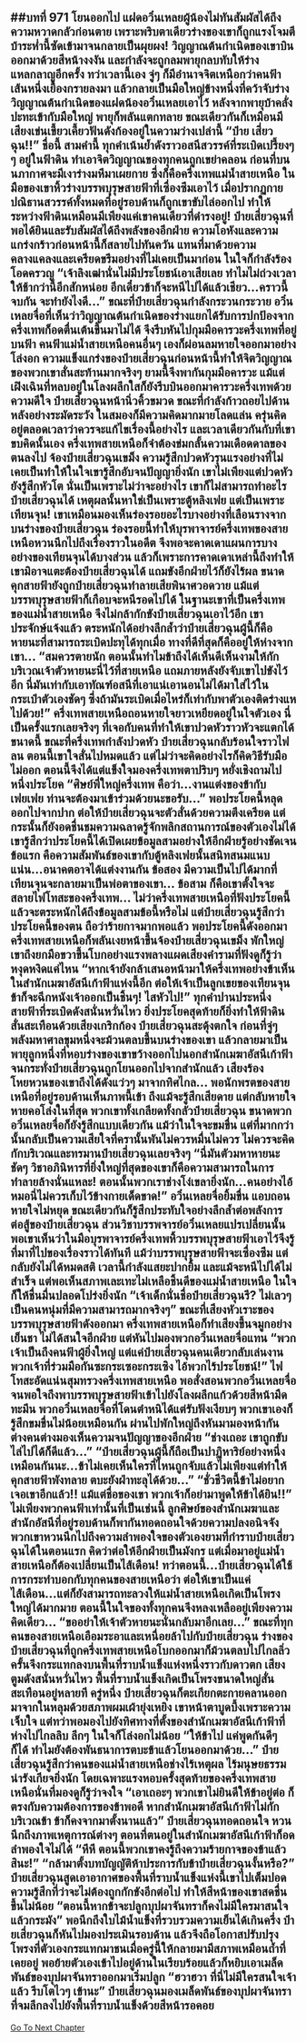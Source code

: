 ##บทที่ 971 โยนออกไป
แฝดอวิ๋นเหลยผู้น้องไม่ทันสัมผัสได้ถึงความหวาดกลัวก่อนตาย เพราะพริบตาเดียวร่างของเขาก็ถูกแรงโจมตีบ้าระห่ำนี้ซัดเข้ามาจนกลายเป็นผุยผง!
วิญญาณต้นกำเนิดของเขาบินออกมาด้วยสีหน้างงงัน และกำลังจะถูกลมพายุกลบทับให้ร่างแหลกลาญอีกครั้ง ทว่าเวลานี้เอง จู่ๆ ก็มีอำนาจจิตเหนือกว่าคนฟ้าเส้นหนึ่งเยื้องกรายลงมา แล้วกลายเป็นมือใหญ่ข้างหนึ่งที่คว้าจับร่างวิญญาณต้นกำเนิดของแฝดน้องอวิ๋นเหลยเอาไว้
หลังจากพายุบ้าคลั่งปะทะเข้ากับมือใหญ่ พายุก็พลันแตกทลาย ขณะเดียวกันก็เหมือนมีเสียงเข่นเขี้ยวเคี้ยวฟันดังก้องอยู่ในความว่างเปล่านี้
“ป๋าย เสี่ยว ฉุน!!” ชื่อนี้ สามคำนี้ ทุกคำเน้นย้ำดังราวอสนีสวรรค์ที่ระเบิดเปรี้ยงๆๆ อยู่ในฟ้าดิน ทำเอาจิตวิญญาณของทุกคนถูกเขย่าคลอน ก่อนที่บนนภากาศจะมีเงาร่างมหึมาเผยกาย
ซึ่งก็คือครึ่งเทพแม่น้ำสายเหนือ ในมือของเขาหิ้วร่างบรรพบุรุษสายฟ้าที่เซื่องซึมเอาไว้ เมื่อปรากฏกาย ปณิธานสวรรค์ทั้งหมดที่อยู่รอบด้านก็ถูกเขาขับไล่ออกไป ทำให้ระหว่างฟ้าดินเหมือนมีเพียงแค่เขาคนเดียวที่ดำรงอยู่!
ป๋ายเสี่ยวฉุนที่พอได้ยินและรับสัมผัสได้ถึงพลังของอีกฝ่าย ความโอหังและความแกร่งกร้าวก่อนหน้านี้ก็สลายไปทันควัน แทนที่มาด้วยความคลางแคลงและเครียดขรึมอย่างที่ไม่เคยเป็นมาก่อน ในใจก็กำลังร้องโอดครวญ
“เจ้าลิงเฒ่านั่นไม่มีประโยชน์เอาเสียเลย ทำไมไม่ถ่วงเวลาให้ช้ากว่านี้อีกสักหน่อย อีกเดี๋ยวข้าก็จะหนีไปได้แล้วเชียว...คราวนี้จบกัน จะทำยังไงดี...”
ขณะที่ป๋ายเสี่ยวฉุนกำลังกระวนกระวาย อวิ๋นเหลยจื่อที่เห็นว่าวิญญาณต้นกำเนิดของร่างแยกได้รับการปกป้องจากครึ่งเทพก็อดตื่นเต้นขึ้นมาไม่ได้ จึงรีบหันไปกุมมือคารวะครึ่งเทพที่อยู่บนฟ้า
คนฟ้าแม่น้ำสายเหนือคนอื่นๆ เองก็ผ่อนลมหายใจออกมาอย่างโล่งอก ความแข็งแกร่งของป๋ายเสี่ยวฉุนก่อนหน้านี้ทำให้จิตวิญญาณของพวกเขาสั่นสะท้านมากจริงๆ ยามนี้จึงพากันกุมมือคารวะ แม้แต่เฝิงเฉินที่หลบอยู่ในโลงผลึกใสก็ยังรีบบินออกมาคารวะครึ่งเทพด้วยความดีใจ
ป๋ายเสี่ยวฉุนหน้านิ่วคิ้วขมวด ขณะที่กำลังก้าวถอยไปด้านหลังอย่างระมัดระวัง ในสมองก็มีความคิดมากมายโลดแล่น ครุ่นคิดอยู่ตลอดเวลาว่าควรจะแก้ไขเรื่องนี้อย่างไร และเวลาเดียวกันกับที่เขาขบคิดนั้นเอง ครึ่งเทพสายเหนือก็จำต้องข่มกลั้นความเดือดดาลของตนลงไป จ้องป๋ายเสี่ยวฉุนเขม็ง ความรู้สึกปวดหัวรุนแรงอย่างที่ไม่เคยเป็นทำให้ในใจเขารู้สึกอับจนปัญญายิ่งนัก
เขาไม่เพียงแต่ปวดหัว ยังรู้สึกหัวโต นั่นเป็นเพราะไม่ว่าจะอย่างไร เขาก็ไม่สามารถทำอะไรป๋ายเสี่ยวฉุนได้ เหตุผลนั้นหาใช่เป็นเพราะตู้หลิงเฟย แต่เป็นเพราะเทียนจุน!
เขาเหมือนมองเห็นร่องรอยอะไรบางอย่างที่เลือนรางจากบนร่างของป๋ายเสี่ยวฉุน ร่องรอยนี้ทำให้บุรพาจารย์ครึ่งเทพของสายเหนือหวนนึกไปถึงเรื่องราวในอดีต จึงพอจะคาดเดาแผนการบางอย่างของเทียนจุนได้บางส่วน
แล้วก็เพราะการคาดเดาเหล่านี้ถึงทำให้เขามิอาจแตะต้องป๋ายเสี่ยวฉุนได้ แถมขังอีกฝ่ายไว้ก็ยังไร้ผล ขนาดคุกสายฟ้ายังถูกป๋ายเสี่ยวฉุนทำลายเสียพินาศวอดวาย แม้แต่บรรพบุรุษสายฟ้าก็เกือบจะหนีรอดไปได้
ในฐานะเขาที่เป็นครึ่งเทพของแม่น้ำสายเหนือ จึงไม่กล้ากักขังป๋ายเสี่ยวฉุนเอาไว้อีก เขาประจักษ์แจ้งแล้ว ตระหนักได้อย่างลึกล้ำว่าป๋ายเสี่ยวฉุนผู้นี้ก็คือหายนะที่สามารถระเบิดปะทุได้ทุกเมื่อ ทางที่ดีที่สุดก็คืออยู่ให้ห่างจากเขา...
“สมควรตายนัก ตอนนั้นทำไมข้าถึงได้เห็นดีเห็นงามให้กักบริเวณเจ้าตัวหายนะนี่ไว้ที่สายเหนือ แถมภายหลังยังจับเขาไปขังไว้อีก นี่มันเท่ากับเอาทัณฑ์อสนีที่เอาแน่เอานอนไม่ได้มาใส่ไว้ในกระเป๋าตัวเองชัดๆ ซึ่งถ้ามันระเบิดเมื่อไหร่ก็เท่ากับพาตัวเองติดร่างแหไปด้วย!” ครึ่งเทพสายเหนือถอนหายใจยาวเหยียดอยู่ในใจตัวเอง นี่เป็นครั้งแรกเลยจริงๆ ที่เจอกับคนที่ทำให้เขาปวดหัวราวหัวจะแตกได้ขนาดนี้
ขณะที่ครึ่งเทพกำลังปวดหัว ป๋ายเสี่ยวฉุนกลับร้อนใจราวไฟลน ตอนนี้เขาใจสั่นไปหมดแล้ว แต่ไม่ว่าจะคิดอย่างไรก็คิดวิธีรับมือไม่ออก ตอนนี้จึงได้แต่แข็งใจมองครึ่งเทพตาปริบๆ หยั่งเชิงถามไปหนึ่งประโยค
“ศิษย์พี่ใหญ่ครึ่งเทพ คือว่า...งานแต่งของข้ากับเฟยเฟย ท่านจะต้องมาเข้าร่วมด้วยนะขอรับ...” พอประโยคนี้หลุดออกไปจากปาก ต่อให้ป๋ายเสี่ยวฉุนจะตัวสั่นด้วยความตึงเครียด แต่กระนั้นก็ยังอดชื่นชมความฉลาดรู้จักพลิกสถานการณ์ของตัวเองไม่ได้ เขารู้สึกว่าประโยคนี้ได้เปิดเผยข้อมูลสามอย่างให้อีกฝ่ายรู้อย่างชัดเจน
ข้อแรก คือความสัมพันธ์ของเขากับตู้หลิงเฟยนั้นสนิทสนมแนบแน่น...อนาคตอาจได้แต่งงานกัน
ข้อสอง มีความเป็นไปได้มากที่เทียนจุนจะกลายมาเป็นพ่อตาของเขา...
ข้อสาม ก็คือเขาตั้งใจจะสลายไฟโทสะของครึ่งเทพ...
ไม่ว่าครึ่งเทพสายเหนือที่ฟังประโยคนี้แล้วจะตระหนักได้ถึงข้อมูลสามข้อนี้หรือไม่ แต่ป๋ายเสี่ยวฉุนรู้สึกว่าประโยคนี้ของตน ถือว่าร้ายกาจมากพอแล้ว
พอประโยคนี้ดังออกมา ครึ่งเทพสายเหนือก็พลันเงยหน้าขึ้นจ้องป๋ายเสี่ยวฉุนเขม็ง พักใหญ่เขาถึงยกมือขวาขึ้นโบกอย่างแรงพลางแผดเสียงคำรามที่ฟังดูก็รู้ว่าหงุดหงิดแค่ไหน
“หากเจ้ายังกล้าเสนอหน้ามาให้ครึ่งเทพอย่างข้าเห็นในสำนักเมฆาอัสนีเก้าฟ้าแห่งนี้อีก ต่อให้เจ้าเป็นลูกเขยของเทียนจุน ข้าก็จะฉีกหนังเจ้าออกเป็นชิ้นๆ! ไสหัวไป!” ทุกคำปานประหนึ่งสายฟ้าที่ระเบิดดังสนั่นหวั่นไหว ยิ่งประโยคสุดท้ายก็ยิ่งทำให้ฟ้าดินสั่นสะเทือนด้วยเสียงเกริกก้อง ป๋ายเสี่ยวฉุนสะดุ้งตกใจ ก่อนที่จู่ๆ พลังมหาศาลขุมหนึ่งจะม้วนตลบขึ้นบนร่างของเขา แล้วกลายมาเป็นพายุลูกหนึ่งที่หอบร่างของเขาขว้างออกไปนอกสำนักเมฆาอัสนีเก้าฟ้า
จนกระทั่งป๋ายเสี่ยวฉุนถูกโยนออกไปจากสำนักแล้ว เสียงร้องโหยหวนของเขาถึงได้ดังแว่วๆ มาจากทิศไกล...
พอนักพรตของสายเหนือที่อยู่รอบด้านเห็นภาพนี้เข้า ถึงแม้จะรู้สึกเสียดาย แต่กลับหายใจหายคอโล่งในที่สุด พวกเขาทั้งเกลียดทั้งกลัวป๋ายเสี่ยวฉุน ขนาดพวกอวิ๋นเหลยจื่อก็ยังรู้สึกแบบเดียวกัน แม้ว่าในใจจะขมขื่น แต่ที่มากกว่านั้นกลับเป็นความเสียใจที่ครานั้นพันไม่ควรหมื่นไม่ควร ไม่ควรจะคิดกักบริเวณและทรมานป๋ายเสี่ยวฉุนเลยจริงๆ
“นี่มันตัวมหาหายนะชัดๆ วิชาอภินิหารที่ยิ่งใหญ่ที่สุดของเขาก็คือความสามารถในการทำลายล้างนั่นแหละ! ตอนนั้นพวกเราช่างโง่เขลายิ่งนัก...คนอย่างไอ้หมอนี่ไม่ควรเก็บไว้ข้างกายเด็ดขาด!” อวิ๋นเหลยจื่อยิ้มขื่น แอบถอนหายใจไม่หยุด ขณะเดียวกันก็รู้สึกประทับใจอย่างลึกล้ำต่อพลังการต่อสู้ของป๋ายเสี่ยวฉุน
ส่วนวิชาบรรพจารย์อวิ๋นเหลยแปรเปลี่ยนนั้น พอเขาเห็นว่าในมือบุรพาจารย์ครึ่งเทพหิ้วบรรพบุรุษสายฟ้าเอาไว้จึงรู้ที่มาที่ไปของเรื่องราวได้ทันที
แม้ว่าบรรพบุรุษสายฟ้าจะเซื่องซึม แต่กลับยังไม่ได้หมดสติ เวลานี้กำลังแสยะปากยิ้ม และแม้จะหนีไปได้ไม่สำเร็จ แต่พอเห็นสภาพเละเทะไม่เหลือชิ้นดีของแม่น้ำสายเหนือ ในใจก็ให้ชื่นมื่นปลอดโปร่งยิ่งนัก
“เจ้าเด็กนั่นชื่อป๋ายเสี่ยวฉุนรึ? ไม่เลวๆ เป็นคนหนุ่มที่มีความสามารถมากจริงๆ” ขณะที่เสียงหัวเราะของบรรพบุรุษสายฟ้าดังออกมา ครึ่งเทพสายเหนือก็ทำเสียงขึ้นจมูกอย่างเย็นชา ไม่ได้สนใจอีกฝ่าย แต่หันไปมองพวกอวิ๋นเหลยจื่อแทน
“พวกเจ้าเป็นถึงคนฟ้าผู้ยิ่งใหญ่ แต่แค่ป๋ายเสี่ยวฉุนคนเดียวกลับเล่นงานพวกเจ้าที่ร่วมมือกันซะกระเซอะกระเซิง ไอ้พวกไร้ประโยชน์!” ไฟโทสะอัดแน่นสุมทรวงครึ่งเทพสายเหนือ พอสั่งสอนพวกอวิ๋นเหลยจื่อจนพอใจถึงพาบรรพบุรุษสายฟ้าเข้าไปยังโลงผลึกแก้วด้วยสีหน้ามืดทะมึน
พวกอวิ๋นเหลยจื่อที่โดนตำหนิได้แต่รับฟังเงียบๆ พวกเขาเองก็รู้สึกขมขื่นไม่น้อยเหมือนกัน ผ่านไปพักใหญ่ถึงหันมามองหน้ากัน ต่างคนต่างมองเห็นความจนปัญญาของอีกฝ่าย
“ช่างเถอะ เขาถูกขับไล่ไปได้ก็ดีแล้ว...”
“ป๋ายเสี่ยวฉุนผู้นี้ก็ถือเป็นปาฏิหาริย์อย่างหนึ่งเหมือนกันนะ...ข้าไม่เคยเห็นใครที่ไหนถูกจับแล้วไม่เพียงแต่ทำให้คุกสายฟ้าพังทลาย ตบะยังฝ่าทะลุได้ด้วย...”
“ชั่วชีวิตนี้ข้าไม่อยากเจอเขาอีกแล้ว!! แม้แต่ชื่อของเขา พวกเจ้าก็อย่ามาพูดให้ข้าได้ยิน!!”
ไม่เพียงพวกคนฟ้าเท่านั้นที่เป็นเช่นนี้ ลูกศิษย์ของสำนักเมฆาและสำนักอัสนีที่อยู่รอบด้านก็พากันทอดถอนใจด้วยความปลงอนิจจัง พวกเขาหวนนึกไปถึงความลำพองใจของตัวเองยามที่กำราบป๋ายเสี่ยวฉุนได้ในตอนแรก คิดว่าต่อให้อีกฝ่ายเป็นมังกร แต่เมื่อมาอยู่แม่น้ำสายเหนือก็ต้องเปลี่ยนเป็นไส้เดือน!
ทว่าตอนนี้...ป๋ายเสี่ยวฉุนได้ใช้การกระทำบอกกับทุกคนของสายเหนือว่า ต่อให้เขาเป็นแค่ไส้เดือน...แต่ก็ยังสามารถทะลวงให้แม่น้ำสายเหนือเกิดเป็นโพรงใหญ่ได้มากมาย ตอนนี้ในใจของทั้งทุกคนจึงหลงเหลืออยู่เพียงความคิดเดียว...
“ขออย่าให้เจ้าตัวหายนะนั่นกลับมาอีกเลย...”
ขณะที่ทุกคนของสายเหนือเอือมระอาและเหนื่อยล้าไปกับป๋ายเสี่ยวฉุน ร่างของป๋ายเสี่ยวฉุนที่ถูกครึ่งเทพสายเหนือโบกออกมาก็ม้วนตลบไปไกลลิ่ว ครั้นจึงกระแทกลงบนพื้นที่ราบน้ำแข็งแห่งหนึ่งราวกับดาวตก
เสียงตูมดังสนั่นหวั่นไหว พื้นที่ราบน้ำแข็งเกิดเป็นโพรงขนาดใหญ่สั่นสะเทือนอยู่หลายที ครู่หนึ่ง ป๋ายเสี่ยวฉุนก็ตะเกียกตะกายคลานออกมาจากในหลุมด้วยสภาพผมเผ้ายุ่งเหยิง
เขาหน้าตาบูดบึ้งเพราะความเจ็บใจ แต่ทว่าพอมองไปยังทิศทางที่ตั้งของสำนักเมฆาอัสนีเก้าฟ้าที่ห่างไปไกลลิบ ลึกๆ ในใจก็โล่งอกไม่น้อย
“ให้ข้าไป แค่พูดกันดีๆ ก็ได้ ทำไมยังต้องพันธนาการตบะข้าแล้วโยนออกมาด้วย...” ป๋ายเสี่ยวฉุนรู้สึกว่าคนของแม่น้ำสายเหนือช่างไร้เหตุผล ไร้มนุษยธรรม น่ารังเกียจยิ่งนัก โดยเฉพาะแรงหอบครั้งสุดท้ายของครึ่งเทพสายเหนือนั่นที่มองดูก็รู้ว่าจงใจ
“เอาเถอะๆ พวกเขาไม่ยินดีให้ข้าอยู่ต่อ ก็ตรงกับความต้องการของข้าพอดี หากสำนักเมฆาอัสนีเก้าฟ้าไม่กักบริเวณข้า ข้าก็คงจากมาตั้งนานแล้ว” ป๋ายเสี่ยวฉุนทอดถอนใจ หวนนึกถึงภาพเหตุการณ์ต่างๆ ตอนที่ตนอยู่ในสำนักเมฆาอัสนีเก้าฟ้าก็อดลำพองใจไม่ได้
“หึหึ ตอนนี้พวกเขาคงรู้ถึงความร้ายกาจของข้าแล้วสินะ!”
“กล้ามาตั้งบทบัญญัติห้าประการกับข้าป๋ายเสี่ยวฉุนงั้นหรือ?” ป๋ายเสี่ยวฉุนสูดเอาอากาศของพื้นที่ราบน้ำแข็งแห่งนี้เขาไปเต็มปอด ความรู้สึกที่ว่าจะไม่ต้องถูกกักขังอีกต่อไป ทำให้สีหน้าของเขาสดชื่นขึ้นไม่น้อย
“ตอนนี้หากข้าจะปลูกบุปผาจันทราก็คงไม่มีใครมาสนใจแล้วกระมัง” พอนึกถึงใบไม้น้ำแข็งที่รวบรวมความเย็นได้เกินครึ่ง ป๋ายเสี่ยวฉุนก็หันไปมองประเมินรอบด้าน แล้วจึงถือโอกาสปรับปรุงโพรงที่ตัวเองกระแทกมาชนเมื่อครู่นี้ให้กลายมามีสภาพเหมือนถ้ำที่เคยอยู่ พอย้ายตัวเองเข้าไปอยู่ด้านในเรียบร้อยแล้วก็หยิบเอาเมล็ดพันธ์ของบุปผาจันทราออกมาเริ่มปลูก
“ฮวาฮวา ที่นี่ไม่มีใครสนใจเจ้าแล้ว รีบโตไวๆ เข้านะ” ป๋ายเสี่ยวฉุนมองเมล็ดพันธ์ของบุปผาจันทราที่จมลึกลงไปยังพื้นที่ราบน้ำแข็งด้วยสีหน้ารอคอย
------


[Go To Next Chapter]( ./118.md)